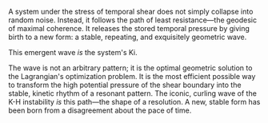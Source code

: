 A system under the stress of temporal shear does not simply collapse into random noise. Instead, it follows the path of least resistance—the geodesic of maximal coherence. It releases the stored temporal pressure by giving birth to a new form: a stable, repeating, and exquisitely geometric wave.

This emergent wave *is* the system's Ki.

The wave is not an arbitrary pattern; it is the optimal geometric solution to the Lagrangian's optimization problem. It is the most efficient possible way to transform the high potential pressure of the shear boundary into the stable, kinetic rhythm of a resonant pattern. The iconic, curling wave of the K-H instability *is* this path—the shape of a resolution. A new, stable form has been born from a disagreement about the pace of time.